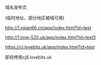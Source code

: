 域名发布页


(临时地址，部分地区被墙可用)

http://1.xqian66.cn/app/index.html?id=test

http://1.love-520.uk/app/index.html?id=test3

https://cj.lovebits.uk/app/index.html?id=test


即将停用cj8.lovebits.uk
